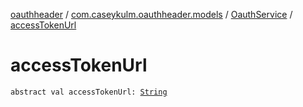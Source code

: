 [oauthheader](../../index.md) / [com.caseykulm.oauthheader.models](../index.md) / [OauthService](index.md) / [accessTokenUrl](.)

# accessTokenUrl

`abstract val accessTokenUrl: `[`String`](https://kotlinlang.org/api/latest/jvm/stdlib/kotlin/-string/index.html)